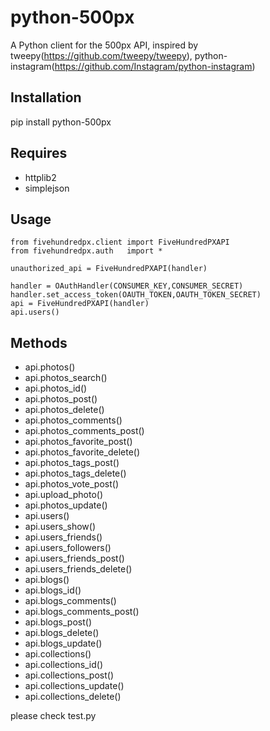 python-500px
======
A Python client for the 500px API, inspired by tweepy(https://github.com/tweepy/tweepy), python-instagram(https://github.com/Instagram/python-instagram)

Installation
----
pip install python-500px

Requires
----
  * httplib2
  * simplejson

Usage
----
	from fivehundredpx.client import FiveHundredPXAPI
	from fivehundredpx.auth   import *
	
	unauthorized_api = FiveHundredPXAPI(handler)
	
	handler = OAuthHandler(CONSUMER_KEY,CONSUMER_SECRET)
	handler.set_access_token(OAUTH_TOKEN,OAUTH_TOKEN_SECRET)
	api = FiveHundredPXAPI(handler)
	api.users()
	
Methods
----
  * api.photos()
  * api.photos_search()
  * api.photos_id()
  * api.photos_post()
  * api.photos_delete()
  * api.photos_comments()
  * api.photos_comments_post()
  * api.photos_favorite_post()
  * api.photos_favorite_delete()
  * api.photos_tags_post()
  * api.photos_tags_delete()
  * api.photos_vote_post()
  * api.upload_photo()
  * api.photos_update()
  * api.users()
  * api.users_show()
  * api.users_friends()
  * api.users_followers()
  * api.users_friends_post()
  * api.users_friends_delete()
  * api.blogs()
  * api.blogs_id()
  * api.blogs_comments()
  * api.blogs_comments_post()
  * api.blogs_post()
  * api.blogs_delete()
  * api.blogs_update()
  * api.collections()
  * api.collections_id()
  * api.collections_post()
  * api.collections_update()
  * api.collections_delete()

please check test.py

